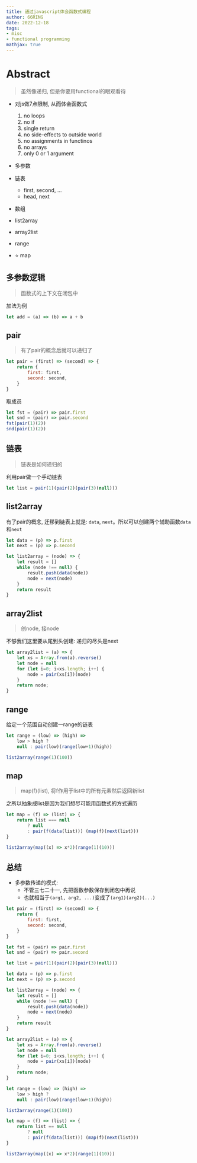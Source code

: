 ```yaml
---
title: 通过javascript体会函数式编程
author: 66RING
date: 2022-12-18
tags: 
- misc
- functional programming
mathjax: true
---
```


# Abstract

> 虽然像递归, 但是你要用functional的眼观看待

- 对js做7点限制, 从而体会函数式
    1. no loops
    2. no if
    3. single return
    4. no side-effects to outside world
    5. no assignments in functinos
    6. no arrays
    7. only 0 or 1 argument

- 多参数
- 链表
    * first, second, ...
    * head, next
- 数组
- list2array
- array2list
- range
- ⭐ map


## 多参数逻辑

> 函数式的上下文在闭包中

加法为例

```javascript
let add = (a) => (b) => a + b
```

## pair

> 有了pair的概念后就可以递归了

```javascript
let pair = (first) => (second) => {
    return {
        first: first,
        second: second,
    }
}
```

取成员

```javascript
let fst = (pair) => pair.first
let snd = (pair) => pair.second
fst(pair(1)(2))
snd(pair(1)(2))
```


## 链表

> 链表是如何递归的

利用pair做一个手动链表

```javascript
let list = pair(1)(pair(2)(pair(3)(null)))
```


## list2array

有了pair的概念, 迁移到链表上就是: `data`, `next`。所以可以创建两个辅助函数`data`和`next`

```javascript
let data = (p) => p.first
let next = (p) => p.second

let list2array = (node) => {
    let result = []
    while (node !== null) {
        result.push(data(node))
        node = next(node)
    }
    return result
}
```


## array2list

> 创node, 接node

不够我们这里要从尾到头创建: 递归的尽头是next

```javascript
let array2list = (a) => {
    let xs = Array.from(a).reverse()
    let node = null
    for (let i=0; i<xs.length; i++) {
        node = pair(xs[i])(node)
    }
    return node;
}
```

## range

给定一个范围自动创建一range的链表

```javascript
let range = (low) => (high) => 
    low > high ? 
    null : pair(low)(range(low+1)(high))

list2array(range(1)(100))
```


## map

> map(f)(list), 将f作用于list中的所有元素然后返回新list

之所以抽象成list是因为我们想尽可能用函数式的方式遍历

```javascript
let map = (f) => (list) => {
    return list === null 
        ? null 
        : pair(f(data(list))) (map(f)(next(list)))
}

list2array(map((x) => x*2)(range(1)(10)))
```

## 总结

- 多参数传递的模式: 
    * 不管三七二十一, 先把函数参数保存到闭包中再说
    * 也就相当于`(arg1, arg2, ...)`变成了`(arg1)(arg2)(...)`

```javascript
let pair = (first) => (second) => {
    return {
        first: first,
        second: second,
    }
}

let fst = (pair) => pair.first
let snd = (pair) => pair.second

let list = pair(1)(pair(2)(pair(3)(null)))

let data = (p) => p.first
let next = (p) => p.second

let list2array = (node) => {
    let result = []
    while (node !== null) {
        result.push(data(node))
        node = next(node)
    }
    return result
}

let array2list = (a) => {
    let xs = Array.from(a).reverse()
    let node = null
    for (let i=0; i<xs.length; i++) {
        node = pair(xs[i])(node)
    }
    return node;
}

let range = (low) => (high) => 
    low > high ? 
    null : pair(low)(range(low+1)(high))

list2array(range(1)(100))

let map = (f) => (list) => {
    return list == null 
        ? null 
        : pair(f(data(list))) (map(f)(next(list)))
}

list2array(map((x) => x*2)(range(1)(10)))
```

